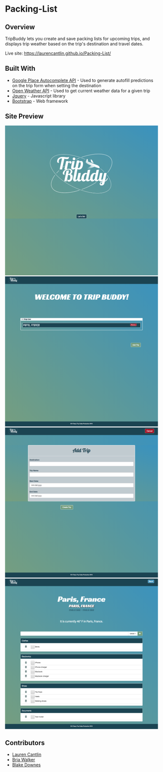 # Packing-List
## Overview
TripBuddy lets you create and save packing lists for upcoming trips, and displays trip weather based on the trip's destination and travel dates.

Live site: https://laurencantlin.github.io/Packing-List/

## Built With
* [Google Place Autocomplete API](https://developers.google.com/places/web-service/autocomplete) - Used to generate autofill predictions on the trip form when setting the destination 
* [Open Weather API](https://openweathermap.org/current) - Used to get current weather data for a given trip
* [Jquery](https://jquery.com/) - Javascript library
* [Bootstrap](https://getbootstrap.com/docs/3.3/) - Web framework

## Site Preview
![welcome page](https://github.com/laurencantlin/Packing-List/blob/wireframe-UI/Assets/Images/index-img.png)
![trip list](https://github.com/laurencantlin/Packing-List/blob/wireframe-UI/Assets/Images/triplist-img.png)
![add trip form](https://github.com/laurencantlin/Packing-List/blob/wireframe-UI/Assets/Images/tripform-img.png)
![packing list](https://github.com/laurencantlin/Packing-List/blob/wireframe-UI/Assets/Images/packlist-img.png?raw=true)


## Contributors
* [Lauren Cantlin](https://github.com/laurencantlin)
* [Bria Walker](https://github.com/briajnae)
* [Blake Downes](https://github.com/Bdownes214)